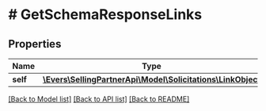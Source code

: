 # # GetSchemaResponseLinks

## Properties

Name | Type | Description | Notes
------------ | ------------- | ------------- | -------------
**self** | [**\Evers\SellingPartnerApi\Model\Solicitations\LinkObject**](LinkObject.md) |  |

[[Back to Model list]](../../README.md#models) [[Back to API list]](../../README.md#endpoints) [[Back to README]](../../README.md)

